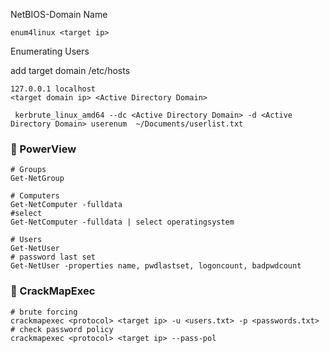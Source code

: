 NetBIOS-Domain Name

```
enum4linux <target ip> 
```

Enumerating Users

add target domain /etc/hosts

```
127.0.0.1 localhost
<target domain ip> <Active Directory Domain>
```

```
 kerbrute_linux_amd64 --dc <Active Directory Domain> -d <Active Directory Domain> userenum  ~/Documents/userlist.txt
```

### :open_file_folder: PowerView

```
# Groups
Get-NetGroup
```

```
# Computers
Get-NetComputer -fulldata
#select
Get-NetComputer -fulldata | select operatingsystem
```

```
# Users
Get-NetUser
# password last set
Get-NetUser -properties name, pwdlastset, logoncount, badpwdcount
```

### :open_file_folder: CrackMapExec

```
# brute forcing
crackmapexec <protocol> <target ip> -u <users.txt> -p <passwords.txt>
# check password policy
crackmapexec <protocol> <target ip> --pass-pol
```

